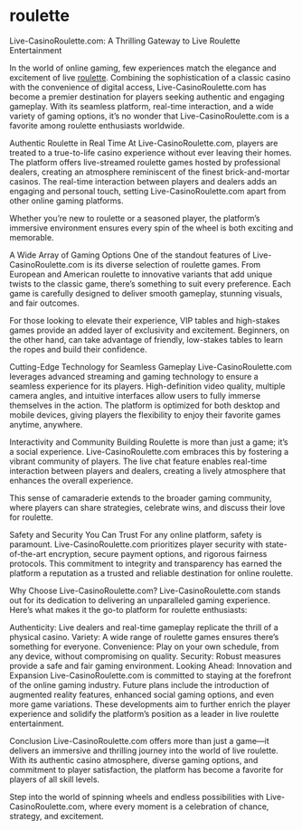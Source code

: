 # roulette
Live-CasinoRoulette.com: A Thrilling Gateway to Live Roulette Entertainment

In the world of online gaming, few experiences match the elegance and excitement of live <a href=https://live-casinoroulette.com/>roulette</a>. Combining the sophistication of a classic casino with the convenience of digital access, Live-CasinoRoulette.com has become a premier destination for players seeking authentic and engaging gameplay. With its seamless platform, real-time interaction, and a wide variety of gaming options, it’s no wonder that Live-CasinoRoulette.com is a favorite among roulette enthusiasts worldwide.

Authentic Roulette in Real Time
At Live-CasinoRoulette.com, players are treated to a true-to-life casino experience without ever leaving their homes. The platform offers live-streamed roulette games hosted by professional dealers, creating an atmosphere reminiscent of the finest brick-and-mortar casinos. The real-time interaction between players and dealers adds an engaging and personal touch, setting Live-CasinoRoulette.com apart from other online gaming platforms.

Whether you’re new to roulette or a seasoned player, the platform’s immersive environment ensures every spin of the wheel is both exciting and memorable.

A Wide Array of Gaming Options
One of the standout features of Live-CasinoRoulette.com is its diverse selection of roulette games. From European and American roulette to innovative variants that add unique twists to the classic game, there’s something to suit every preference. Each game is carefully designed to deliver smooth gameplay, stunning visuals, and fair outcomes.

For those looking to elevate their experience, VIP tables and high-stakes games provide an added layer of exclusivity and excitement. Beginners, on the other hand, can take advantage of friendly, low-stakes tables to learn the ropes and build their confidence.

Cutting-Edge Technology for Seamless Gameplay
Live-CasinoRoulette.com leverages advanced streaming and gaming technology to ensure a seamless experience for its players. High-definition video quality, multiple camera angles, and intuitive interfaces allow users to fully immerse themselves in the action. The platform is optimized for both desktop and mobile devices, giving players the flexibility to enjoy their favorite games anytime, anywhere.

Interactivity and Community Building
Roulette is more than just a game; it’s a social experience. Live-CasinoRoulette.com embraces this by fostering a vibrant community of players. The live chat feature enables real-time interaction between players and dealers, creating a lively atmosphere that enhances the overall experience.

This sense of camaraderie extends to the broader gaming community, where players can share strategies, celebrate wins, and discuss their love for roulette.

Safety and Security You Can Trust
For any online platform, safety is paramount. Live-CasinoRoulette.com prioritizes player security with state-of-the-art encryption, secure payment options, and rigorous fairness protocols. This commitment to integrity and transparency has earned the platform a reputation as a trusted and reliable destination for online roulette.

Why Choose Live-CasinoRoulette.com?
Live-CasinoRoulette.com stands out for its dedication to delivering an unparalleled gaming experience. Here’s what makes it the go-to platform for roulette enthusiasts:

Authenticity: Live dealers and real-time gameplay replicate the thrill of a physical casino.
Variety: A wide range of roulette games ensures there’s something for everyone.
Convenience: Play on your own schedule, from any device, without compromising on quality.
Security: Robust measures provide a safe and fair gaming environment.
Looking Ahead: Innovation and Expansion
Live-CasinoRoulette.com is committed to staying at the forefront of the online gaming industry. Future plans include the introduction of augmented reality features, enhanced social gaming options, and even more game variations. These developments aim to further enrich the player experience and solidify the platform’s position as a leader in live roulette entertainment.

Conclusion
Live-CasinoRoulette.com offers more than just a game—it delivers an immersive and thrilling journey into the world of live roulette. With its authentic casino atmosphere, diverse gaming options, and commitment to player satisfaction, the platform has become a favorite for players of all skill levels.

Step into the world of spinning wheels and endless possibilities with Live-CasinoRoulette.com, where every moment is a celebration of chance, strategy, and excitement.
